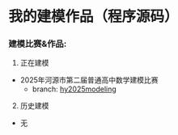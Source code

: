 # 我的建模作品（程序源码）

### 建模比赛&作品:

1. 正在建模
  - 2025年河源市第二届普通高中数学建模比赛
    - branch: [hy2025modeling](<https://github.com/xieyuen/Modeling-Program/tree/hy2025modeling>)
2. 历史建模
  - 无

